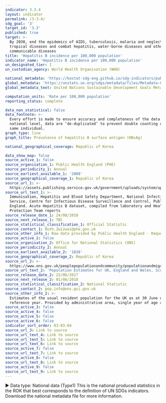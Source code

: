 ```yaml
---
indicator: 3.3.4
layout: indicator
permalink: /3-3-4/
sdg_goal: '3'
target_id: '3.3'
published: true
target: >-
  By 2030, end the epidemics of AIDS, tuberculosis, malaria and neglected
  tropical diseases and combat hepatitis, water-borne diseases and other
  communicable diseases
title: 'Hepatitis B incidence per 100,000 population'
indicator_name: 'Hepatitis B incidence per 100,000 population'
un_designated_tier: I
un_custodian_agency: World Health Organisation (WHO)

national_metadata: 'https://kostat-sdg-eng.github.io/sdg-indicators/public/Metadata-03-03-04_ENG.pdf'
global_metadata: 'https://unstats.un.org/sdgs/metadata/files/Metadata-03-03-04.pdf'
global_metadata_text: United Nations Sustainable Development Goals Metadata (PDF 866 KB)

computation_units: 'Rate per 100,000 population'
reporting_status: complete

data_non_statistical: false
data_footnote: >-
  Every effort is made to ensure accuracy and completeness of the data. At a
  national level, data are ‘de-duplicated’ to prevent double counting of the
  same individual.
graph_type: line
graph_title: Prevalence of hepatitis B surface antigen (HBsAg)

national_geographical_coverage: Republic of Korea

data_show_map: false
source_active_1: false
source_organisation_1: Public Health England (PHE)
source_periodicity_1: Annual
source_earliest_available_1: '2008'
source_geographical_coverage_1: Republic of Korea
source_url_1: >-
  https://assets.publishing.service.gov.uk/government/uploads/system/uploads/attachment_data/file/736145/hpr3118_hepB.pdf
source_url_text_1: >-
  Immunisation, Hepatitis and Blood Safety Department, National Infection
  Service, Centre for Infectious Disease Surveillance and Control, Public Health
  England. Acute Hepatitis B dataset, compiled from laboratory and Health
  Protection Team reports
source_release_date_1: 24/08/2018
source_next_release_1: TBC
source_statistical_classification_1: Official Statistic
source_contact_1: Ruth.Zwizwai@phe.gov.uk
source_other_info_1: Raw data provided by Public Health England - Requested from source report
source_active_2: false
source_organisation_2: Office for National Statistics (ONS)
source_periodicity_2: Annual
source_earliest_available_2: '1838'
source_geographical_coverage_2: Republic of Korea
source_url_2: >-
  https://www.ons.gov.uk/peoplepopulationandcommunity/populationandmigration/populationestimates/datasets/populationestimatesforukenglandandwalesscotlandandnorthernireland
source_url_text_2: 'Population Estimates for UK, England and Wales, Scotland and Northern Ireland'
source_release_date_2: 22/06/2017
source_next_release_2: 01/06/2018
source_statistical_classification_2: National Statistic
source_contact_2: pop.info@ons.gsi.gov.uk
source_other_info_2: >-
  Estimates of the usual resident population for the UK as at 30 June of the
  reference year. Provided by administrative area, single year of age and sex
source_active_3: false
source_active_4: false
source_active_5: false
source_active_6: false
indicator_sort_order: 03-03-04
source_url_3: Link to source
source_url_text_4: Link to source
source_url_text_5: Link to source
source_url_text_6: Link to source
source_active_7: false
source_url_text_7: Link to source
source_active_8: false
source_url_text_8: Link to source
source_active_9: false
source_url_text_9: Link to source
---
```

▶ Data type: National data (Type1) This is the national produced statistics in the ROK that best corresponds to the definition of UN SDGs indicators. Download the national metadata file for more information.
